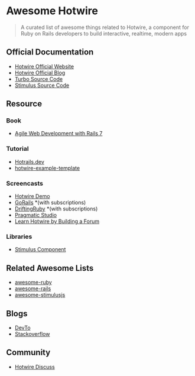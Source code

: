 # Awesome Hotwire

> A curated list of awesome things related to Hotwire, a component for Ruby on Rails developers to build interactive, realtime, modern apps


## Official Documentation

- [Hotwire Official Website](https://hotwired.dev)
- [Hotwire Official Blog](https://world.hey.com/hotwired)
- [Turbo Source Code](https://github.com/hotwired/turbo)
- [Stimulus Source Code](https://github.com/hotwired/stimulus)


## Resource

### Book
- [Agile Web Development with Rails 7](https://pragprog.com/titles/rails7/agile-web-development-with-rails-7/)

### Tutorial
- [Hotrails.dev](https://www.hotrails.dev/)
- [hotwire-example-template](https://github.com/thoughtbot/hotwire-example-template)

### Screencasts
- [Hotwire Demo](https://www.youtube.com/watch?v=eKY-QES1XQQ)
- [GoRails](https://gorails.com/series/hotwire-rails) *(with subscriptions)
- [DriftingRuby](https://www.driftingruby.com/episodes?query%5Bname%5D=&tag=hotwire) *(with subscriptions)
- [Pragmatic Studio](https://pragmaticstudio.com/courses/hotwire-rails)
- [Learn Hotwire by Building a Forum](https://store.afomera.dev/learn-hotwire)

### Libraries
- [Stimulus Component](https://stimulus-components.netlify.app/)

## Related Awesome Lists
- [awesome-ruby](https://github.com/markets/awesome-ruby)
- [awesome-rails](https://github.com/gramantin/awesome-rails)
- [awesome-stimulusjs](https://github.com/skatkov/awesome-stimulusjs)

## Blogs
- [DevTo](https://dev.to/t/hotwire)
- [Stackoverflow](https://stackoverflow.com/questions/tagged/hotwire-rails)

## Community
- [Hotwire Discuss](https://discuss.hotwired.dev)

